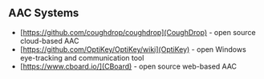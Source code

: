 ## AAC Systems

- [https://github.com/coughdrop/coughdrop](CoughDrop) - open source cloud-based AAC
- [https://github.com/OptiKey/OptiKey/wiki](OptiKey) - open Windows eye-tracking and communication tool
- [https://www.cboard.io/](CBoard) - open source web-based AAC
